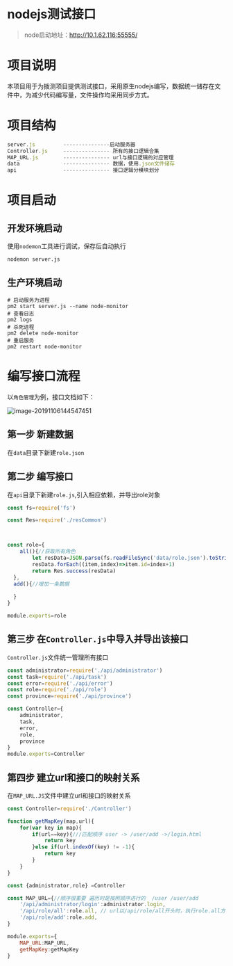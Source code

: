 # nodejs测试接口

>node启动地址：http://10.1.62.116:55555/

# 项目说明

本项目用于为拨测项目提供测试接口，采用原生nodejs编写，数据统一储存在文件中，为减少代码编写量，文件操作均采用同步方式。

# 项目结构

```js
server.js         ---------------启动服务器
Controller.js     --------------- 所有的接口逻辑合集
MAP_URL.js        --------------- url与接口逻辑的对应管理
data              --------------- 数据，使用.json文件储存
api               --------------- 接口逻辑分模块划分
```

# 项目启动

## 开发环境启动

使用`nodemon`工具进行调试，保存后自动执行

```shell
nodemon server.js
```

## 生产环境启动

```shell
# 启动服务为进程
pm2 start server.js --name node-monitor
# 查看日志
pm2 logs
# 杀死进程
pm2 delete node-monitor
# 重启服务
pm2 restart node-monitor
```



# 编写接口流程


以`角色管理`为例，接口文档如下：

![image-20191106144547451](https://tva1.sinaimg.cn/large/006y8mN6ly1g8obh03khaj30kg0kijtk.jpg)

##  第一步 新建数据

在`data`目录下新建`role.json`

## 第二步 编写接口

在`api`目录下新建`role.js`,引入相应依赖，并导出role对象

```js
const fs=require('fs')

const Res=require('./resCommon')



const role={
	all(){//获取所有角色
        let resData=JSON.parse(fs.readFileSync('data/role.json').toString())
        resData.forEach((item,index)=>item.id=index+1)
        return Res.success(resData)
  },
  add(){//增加一条数据
    
  }
}

module.exports=role
```

## 第三步 在`Controller.js`中导入并导出该接口

`Controller.js`文件统一管理所有接口

```js
const administrator=require('./api/administrator')
const task=require('./api/task')
const error=require('./api/error')
const role=require('./api/role')
const province=require('./api/province')

const Controller={
    administrator,
    task,
    error,
    role,
    province
}
module.exports=Controller
```

## 第四步 建立url和接口的映射关系

在`MAP_URL.JS`文件中建立url和接口的映射关系

```js
const Controller=require('./Controller')

function getMapKey(map,url){
    for(var key in map){
        if(url==key){///匹配顺序 user -> /user/add ->/login.html 
            return key
        }else if(url.indexOf(key) != -1){
            return key
        }
    }
}

const {administrator,role} =Controller

const MAP_URL={//顺序很重要 遍历时是按照顺序进行的  /user /user/add 
    '/api/administrator/login':administrator.login,
    '/api/role/all':role.all, // url以/api/role/all开头时，执行role.all方法
    '/api/role/add':role.add,
}

module.exports={
    MAP_URL:MAP_URL,
    getMapKey:getMapKey
}
```


